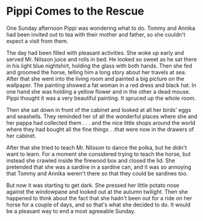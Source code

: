 # Pippi Comes to the Rescue

One Sunday afternoon Pippi was wondering what to do. Tommy and Annika had been invited out to tea with their mother and father, so she couldn't expect a visit from them.

The day had been filled with pleasant activities. She woke up early and served Mr. Nilsson juice and rolls in bed. He looked so sweet as he sat there in his light blue nightshirt, holding the glass with both hands. Then she fed and groomed the horse, telling him a long story about her travels at sea. After that she went into the living room and painted a big picture on the wallpaper. The painting showed a fat woman in a red dress and black hat. In one hand she was holding a yellow flower and in the other a dead mouse. Pippi thought it was a very beautiful painting. It spruced up the whole room.

Then she sat down in front of the cabinet and looked at all her birds' eggs and seashells. They reminded her of all the wonderful places where she and her pappa had collected them . . . and the nice little shops around the world where they had bought all the fine things . .that were now in the drawers of her cabinet.

After that she tried to teach Mr. Nilsson to dance the polka, but he didn't want to learn. For a moment she considered trying to teach the horse, but instead she crawled inside the firewood box and closed the lid. She pretended that she was a sardine in a sardine can, and it was so annoying that Tommy and Annika weren't there so that they could be sardines too.

But now it was starting to get dark. She pressed her little potato nose against the windowpane and looked out at the autumn twilight. Then she happened to think about the fact that she hadn't been out for a ride on her horse for a couple of days, and so that's what she decided to do. It would be a pleasant way to end a most agreeable Sunday.





